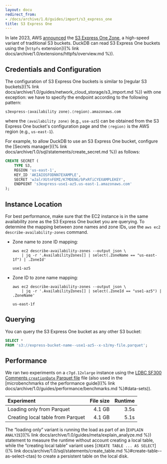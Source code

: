 ```yaml
---
layout: docu
redirect_from:
- /docs/archive/1.0/guides/import/s3_express_one
title: S3 Express One
---
```


In late 2023, AWS [announced](https://aws.amazon.com/about-aws/whats-new/2023/11/amazon-s3-express-one-zone-storage-class/) the [S3 Express One Zone](https://docs.aws.amazon.com/AmazonS3/latest/userguide/s3-express-one-zone.html), a high-speed variant of traditional S3 buckets.
DuckDB can read S3 Express One buckets using the [`httpfs` extension]({% link docs/archive/1.0/extensions/httpfs/overview.md %}).

## Credentials and Configuration

The configuration of S3 Express One buckets is similar to [regular S3 buckets]({% link docs/archive/1.0/guides/network_cloud_storage/s3_import.md %}) with one exception:
we have to specify the endpoint according to the following pattern:

```text
s3express-⟨availability zone⟩.⟨region⟩.amazonaws.com
```

where the `⟨availability zone⟩` (e.g., `use-az5`) can be obtained from the S3 Express One bucket's configuration page and the `⟨region⟩` is the AWS region (e.g., `us-east-1`).

For example, to allow DuckDB to use an S3 Express One bucket, configure the [Secrets manager]({% link docs/archive/1.0/sql/statements/create_secret.md %}) as follows:

```sql
CREATE SECRET (
    TYPE S3,
    REGION 'us-east-1',
    KEY_ID 'AKIAIOSFODNN7EXAMPLE',
    SECRET 'wJalrXUtnFEMI/K7MDENG/bPxRfiCYEXAMPLEKEY',
    ENDPOINT 's3express-use1-az5.us-east-1.amazonaws.com'
);
```

## Instance Location

For best performance, make sure that the EC2 instance is in the same availability zone as the S3 Express One bucket you are querying. To determine the mapping between zone names and zone IDs, use the `aws ec2 describe-availability-zones` command.

* Zone name to zone ID mapping:

  ```batch
  aws ec2 describe-availability-zones --output json \
      | jq -r '.AvailabilityZones[] | select(.ZoneName == "us-east-1f") | .ZoneId'
  ```

  ```text
  use1-az5
  ```

* Zone ID to zone name mapping:

  ```batch
  aws ec2 describe-availability-zones --output json \
      | jq -r '.AvailabilityZones[] | select(.ZoneId == "use1-az5") | .ZoneName'
  ```

  ```text
  us-east-1f
  ```

## Querying

You can query the S3 Express One bucket as any other S3 bucket:

```sql
SELECT *
FROM 's3://express-bucket-name--use1-az5--x-s3/my-file.parquet';
```

## Performance

We ran two experiments on a `c7gd.12xlarge` instance using the [LDBC SF300 Comments `creationDate` Parquet file](https://blobs.duckdb.org/data/ldbc-sf300-comments-creationDate.parquet) file (also used in the [microbenchmarks of the performance guide]({% link docs/archive/1.0/guides/performance/benchmarks.md %}#data-sets)).

<div class="narrow_table"></div>

| Experiment | File size | Runtime |
|:-----|--:|--:|
| Loading only from Parquet | 4.1 GB | 3.5s |
| Creating local table from Parquet | 4.1 GB | 5.1s |

The “loading only” variant is running the load as part of an [`EXPLAIN ANALYZE`]({% link docs/archive/1.0/guides/meta/explain_analyze.md %}) statement to measure the runtime without account creating a local table, while the “creating local table” variant uses [`CREATE TABLE ... AS SELECT`]({% link docs/archive/1.0/sql/statements/create_table.md %}#create-table--as-select-ctas) to create a persistent table on the local disk.